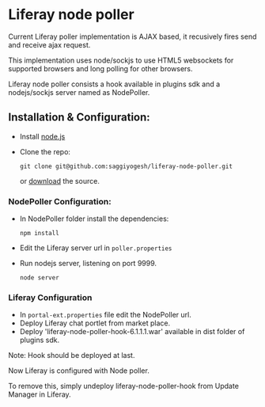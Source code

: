 Liferay node poller
===================

Current Liferay poller implementation is AJAX based, it recusively fires send and receive ajax request. 

This implementation uses node/sockjs to use HTML5 websockets for supported browsers and long polling for other browsers.

Liferay node poller consists a hook available in plugins sdk and a nodejs/sockjs server named as NodePoller.

## Installation & Configuration:
* Install [node.js](http://nodejs.org/download/) 
* Clone the repo:

    ```
    git clone git@github.com:saggiyogesh/liferay-node-poller.git
    ```
    
    or [download](https://github.com/saggiyogesh/liferay-node-poller/releases/tag/1.0) the source.
### NodePoller Configuration:
* In NodePoller folder install the dependencies:


    
    ```
    npm install   
    ```

* Edit the Liferay server url in `poller.properties`  
* Run nodejs server, listening on port 9999.

    ```
    node server 
    ```
    
### Liferay Configuration
* In `portal-ext.properties` file edit the NodePoller url.
* Deploy Liferay chat portlet from market place.
* Deploy 'liferay-node-poller-hook-6.1.1.1.war' available in dist folder of plugins sdk.

Note: Hook should be deployed at last.

Now Liferay is configured with Node poller. 

To remove this, simply undeploy liferay-node-poller-hook from Update Manager in Liferay.
